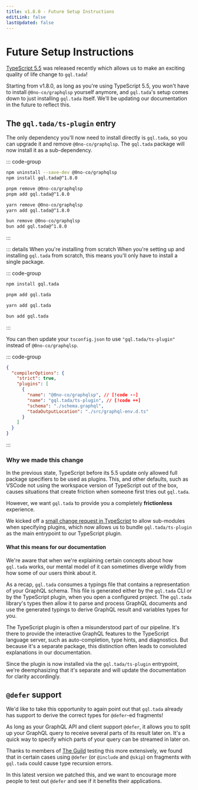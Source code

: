 ```yaml
---
title: v1.8.0 - Future Setup Instructions
editLink: false
lastUpdated: false
---
```


# Future Setup Instructions <Badge text="2024/06/26" />

[TypeScript 5.5](https://devblogs.microsoft.com/typescript/announcing-typescript-5-5/)
was released recently which allows us to make an exciting
quality of life change to `gql.tada`!

Starting from v1.8.0, as long as you're using TypeScript 5.5,
you won't have to install `@0no-co/graphqlsp` yourself anymore,
and `gql.tada`'s setup comes down to just installing `gql.tada`
itself. We'll be updating our documentation in the future
to reflect this.

## The `gql.tada/ts-plugin` entry

The only dependency you'll now need to install directly is `gql.tada`,
so you can upgrade it and remove `@0no-co/graphqlsp`. The `gql.tada`
package will now install it as a sub-dependency.

::: code-group

```sh [npm]
npm uninstall --save-dev @0no-co/graphqlsp
npm install gql.tada@^1.8.0
```

```sh [pnpm]
pnpm remove @0no-co/graphqlsp
pnpm add gql.tada@^1.8.0
```

```sh [yarn]
yarn remove @0no-co/graphqlsp
yarn add gql.tada@^1.8.0
```

```sh [bun]
bun remove @0no-co/graphqlsp
bun add gql.tada@^1.8.0
```

:::

::: details When you're installing from scratch
When you're setting up and installing `gql.tada` from
scratch, this means you'll only have to install a single
package.

::: code-group
```sh [npm]
npm install gql.tada
```

```sh [pnpm]
pnpm add gql.tada
```

```sh [yarn]
yarn add gql.tada
```

```sh [bun]
bun add gql.tada
```
:::

You can then update your `tsconfig.json` to use `"gql.tada/ts-plugin"`
instead of `@0no-co/graphqlsp`.

::: code-group
```json [tsconfig.json]
{
  "compilerOptions": {
    "strict": true,
    "plugins": [
      {
        "name": "@0no-co/graphqlsp", // [!code --]
        "name": "gql.tada/ts-plugin", // [!code ++]
        "schema": "./schema.graphql",
        "tadaOutputLocation": "./src/graphql-env.d.ts"
      }
    ]
  }
}
```
:::

### Why we made this change

In the previous state, TypeScript before its 5.5 update only allowed
full package specifiers to be used as plugins.
This, and other defaults, such as VSCode not using the workspace version
of TypeScript out of the box, causes situations that create friction when
someone first tries out `gql.tada`.

However, we want `gql.tada` to provide you a completely **frictionless** experience.

We kicked off a [small change request in TypeScript](https://github.com/microsoft/TypeScript/pull/57266)
to allow sub-modules when specifying plugins, which now allows us to bundle `gql.tada/ts-plugin`
as the main entrypoint to our TypeScript plugin.

#### What this means for our documentation

We're aware that when we're explaining certain concepts about how `gql.tada` works, our mental
model of it can sometimes diverge wildly from how some of our users think about it.

As a recap, `gql.tada` consumes a typings file that contains a representation of your GraphQL
schema. This file is generated either by the `gql.tada` CLI or by the TypeScript plugin, when
you open a configured project.
The `gql.tada` library's types then allow it to parse and process GraphQL documents and use
the generated typings to derive GraphQL result and variables types for you.

The TypeScript plugin is often a misunderstood part of our pipeline. It's there to provide
the interactive GraphQL features to the TypeScript language server, such as auto-completion,
type hints, and diagnostics. But because it's a separate package, this distinction often
leads to convoluted explanations in our documentation.

Since the plugin is now installed via the `gql.tada/ts-plugin` entrypoint, we're deemphasizing
that it's separate and will update the documentation for clarity accordingly.

## `@defer` support

We'd like to take this opportunity to again point out that `gql.tada` already has support to
derive the correct types for `@defer`-ed fragments!

As long as your GraphQL API and client support `@defer`, it allows you to split up your GraphQL
query to receive several parts of its result later on. It's a quick way to specify which parts
of your query can be streamed in later on.

Thanks to members of [The Guild](https://the-guild.dev/) testing this more extensively, we found
that in certain cases using `@defer` (or `@include` and `@skip`) on fragments with `gql.tada`
could cause type recursion errors.

In this latest version we patched this, and we want to encourage more people to test out
`@defer` and see if it benefits their applications.
